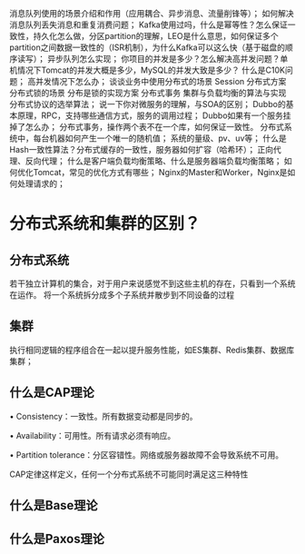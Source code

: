 消息队列使用的场景介绍和作用（应用耦合、异步消息、流量削锋等）；
如何解决消息队列丢失消息和重复消费问题；
Kafka使用过吗，什么是幂等性？怎么保证一致性，持久化怎么做，分区partition的理解，LEO是什么意思，如何保证多个partition之间数据一致性的（ISR机制），为什么Kafka可以这么快（基于磁盘的顺序读写）；
异步队列怎么实现；
你项目的并发是多少？怎么解决高并发问题？单机情况下Tomcat的并发大概是多少，MySQL的并发大致是多少？
什么是C10K问题；
高并发情况下怎么办；
谈谈业务中使用分布式的场景
Session 分布式方案
分布式锁的场景
分布是锁的实现方案
分布式事务
集群与负载均衡的算法与实现
分布式协议的选举算法；
说一下你对微服务的理解，与SOA的区别；
Dubbo的基本原理，RPC，支持哪些通信方式，服务的调用过程；
Dubbo如果有一个服务挂掉了怎么办；
分布式事务，操作两个表不在一个库，如何保证一致性。
分布式系统中，每台机器如何产生一个唯一的随机值；
系统的量级、pv、uv等；
什么是Hash一致性算法？分布式缓存的一致性，服务器如何扩容（哈希环）；
正向代理、反向代理；
什么是客户端负载均衡策略、什么是服务器端负载均衡策略；
如何优化Tomcat，常见的优化方式有哪些；
Nginx的Master和Worker，Nginx是如何处理请求的；

# 分布式系统和集群的区别？

## 分布式系统

若干独立计算机的集合，对于用户来说感觉不到这些主机的存在，只看到一个系统在运作。
将一个系统拆分成多个子系统并散步到不同设备的过程

## 集群

执行相同逻辑的程序组合在一起以提升服务性能，如ES集群、Redis集群、数据库集群；





## 什么是CAP理论
• Consistency：一致性。所有数据变动都是同步的。

• Availability：可用性。所有请求必须有响应。

• Partition tolerance：分区容错性。网络或服务器故障不会导致系统不可用。

CAP定律这样定义，任何一个分布式系统不可能同时满足这三种特性

## 什么是Base理论

## 什么是Paxos理论